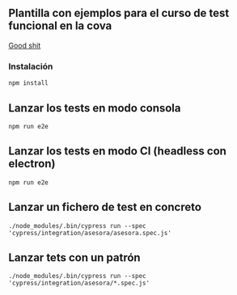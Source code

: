## Plantilla con ejemplos para el curso de test funcional en la cova

[Good shit](https://docs.google.com/presentation/d/1P5vIA-Fk2RFkf7GW1044JicBdofnz814ag1IvGkQaSw/edit?usp=sharing)

### Instalación

`npm install`


## Lanzar los tests en modo consola

`npm run e2e`

## Lanzar los tests en modo CI (headless con electron)

`npm run e2e`

## Lanzar un fichero de test en concreto

`./node_modules/.bin/cypress run --spec 'cypress/integration/asesora/asesora.spec.js'`

## Lanzar tets con un patrón

`./node_modules/.bin/cypress run --spec 'cypress/integration/asesora/*.spec.js'`

